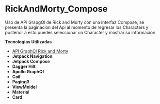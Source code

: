 # RickAndMorty_Compose
Uso de API GrapgQl de Rick and Morty con una interfaz Compose, se presenta la paginacion del Api al momento de regresar los Characters y posterior a esto puedes seleccionar un Character y mostrar su 
informacion

**Tecnologias Utilizadas**
- [API GraphQl Rick and Morty](https://rickandmortyapi.com/graphql)
- **Jetpack Navigation**
- **Jetpack Compose**
- **Dagger Hilt**
- **Apollo GraphQl**
- **Coil**
- **Paging3**
- **ViewMoidel**
- **Material**
- **Card**
